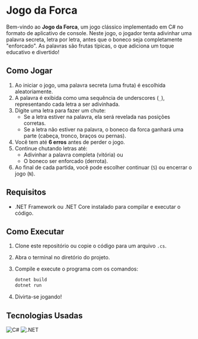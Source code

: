 # Jogo da Forca

Bem-vindo ao **Jogo da Forca**, um jogo clássico implementado em C# no formato de aplicativo de console. Neste jogo, o jogador tenta adivinhar uma palavra secreta, letra por letra, antes que o boneco seja completamente "enforcado". As palavras são frutas típicas, o que adiciona um toque educativo e divertido!

## Como Jogar
1. Ao iniciar o jogo, uma palavra secreta (uma fruta) é escolhida aleatoriamente.
2. A palavra é exibida como uma sequência de underscores (`_`), representando cada letra a ser adivinhada.
3. Digite uma letra para fazer um chute:
   - Se a letra estiver na palavra, ela será revelada nas posições corretas.
   - Se a letra não estiver na palavra, o boneco da forca ganhará uma parte (cabeça, tronco, braços ou pernas).
4. Você tem até **6 erros** antes de perder o jogo.
5. Continue chutando letras até:
   - Adivinhar a palavra completa (vitória) ou
   - O boneco ser enforcado (derrota).
6. Ao final de cada partida, você pode escolher continuar (`S`) ou encerrar o jogo (`N`).


## Requisitos
- .NET Framework ou .NET Core instalado para compilar e executar o código.

## Como Executar
1. Clone este repositório ou copie o código para um arquivo `.cs`.
2. Abra o terminal no diretório do projeto.
3. Compile e execute o programa com os comandos:

    ```bash
    dotnet build
    dotnet run

4. Divirta-se jogando!

## Tecnologias Usadas
![C#](https://skillicons.dev/icons?i=cs) ![.NET](https://skillicons.dev/icons?i=dotnet,git,github,vscode)